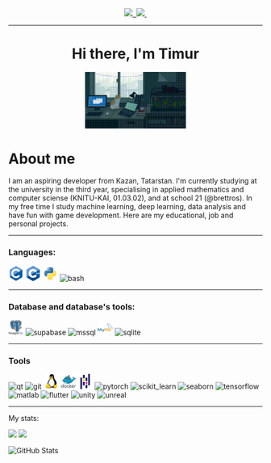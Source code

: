 <div id="paft" align="center">
    <a href="https://t.me/ardipazij">
        <img src="https://img.shields.io/badge/Telegram-2CA5E0?style=for-the-badge&logo=telegram&logoColor=white"/>&nbsp;
    </a>
    <a href="teddy.remus.edward.lupin@gmail.com">
        <img src="https://img.shields.io/badge/Gmail-D14836?style=for-the-badge&logo=gmail&logoColor=white"/>&nbsp;
    </a>
</div> 

---

<div id="hello" align="center">
    <h1><b>Hi there, I'm Timur</b></h1>
    <img src="./animation.gif.gif" width="200" alt="Animation"/>
</div>

# About me 

I am an aspiring developer from Kazan, Tatarstan. I'm currently studying at the university in the third year, specialising in applied mathematics and computer sciense (KNITU-KAI, 01.03.02), and at school 21 (@brettros). In my free time I study machine learning, deep learning, data analysis and have fun with game development. Here are my educational, job and personal projects.

---

### Languages:
<p align="left">
  <img src="https://raw.githubusercontent.com/devicons/devicon/master/icons/c/c-original.svg" alt="c" width="30" height="30"/>
  <img src="https://raw.githubusercontent.com/devicons/devicon/master/icons/cplusplus/cplusplus-original.svg" alt="cplusplus" width="30" height="30"/>
  <img src="https://raw.githubusercontent.com/devicons/devicon/master/icons/python/python-original.svg" alt="python" width="30" height="30"/>
  <img src="https://www.vectorlogo.zone/logos/gnu_bash/gnu_bash-icon.svg" alt="bash" width="30" height="30"/>
</p>

---

### Database and database's tools:
<p align="left">
    <img src="https://raw.githubusercontent.com/devicons/devicon/master/icons/postgresql/postgresql-original-wordmark.svg" alt="postgresql" width="30" height="30"/>
    <img src="https://d2eip9sf3oo6c2.cloudfront.net/tags/images/000/001/299/square_480/supabase-logo-icon_1.png" alt="supabase" width="30" height="30"/>
    <img src="https://www.svgrepo.com/show/303229/microsoft-sql-server-logo.svg" alt="mssql" width="30" height="30"/>
    <img src="https://raw.githubusercontent.com/devicons/devicon/master/icons/mysql/mysql-original-wordmark.svg" alt="mysql" width="30" height="30"/>
    <img src="https://www.vectorlogo.zone/logos/sqlite/sqlite-icon.svg" alt="sqlite" width="30" height="30"/>
</p>

---

### Tools
<p align="left">
    <img src="https://upload.wikimedia.org/wikipedia/commons/0/0b/Qt_logo_2016.svg" alt="qt" width="30" height="30"/>
    <img src="https://www.vectorlogo.zone/logos/git-scm/git-scm-icon.svg" alt="git" width="30" height="30"/>
    <img src="https://raw.githubusercontent.com/devicons/devicon/master/icons/linux/linux-original.svg" alt="linux" width="30" height="30"/>
    <img src="https://raw.githubusercontent.com/devicons/devicon/master/icons/docker/docker-original-wordmark.svg" alt="docker" width="30" height="30"/>
    <img src="https://raw.githubusercontent.com/devicons/devicon/2ae2a900d2f041da66e950e4d48052658d850630/icons/pandas/pandas-original.svg" alt="pandas" width="30" height="30"/>
    <img src="https://www.vectorlogo.zone/logos/pytorch/pytorch-icon.svg" alt="pytorch" width="30" height="30"/>
    <img src="https://upload.wikimedia.org/wikipedia/commons/0/05/Scikit_learn_logo_small.svg" alt="scikit_learn" width="30" height="30"/>
    <img src="https://seaborn.pydata.org/_images/logo-mark-lightbg.svg" alt="seaborn" width="30" height="30"/>
    <img src="https://www.vectorlogo.zone/logos/tensorflow/tensorflow-icon.svg" alt="tensorflow" width="30" height="30"/>
    <img src="https://upload.wikimedia.org/wikipedia/commons/2/21/Matlab_Logo.png" alt="matlab" width="30" height="30"/>
    <img src="https://www.vectorlogo.zone/logos/flutterio/flutterio-icon.svg" alt="flutter" width="30" height="30"/>
    <img src="https://www.vectorlogo.zone/logos/unity3d/unity3d-icon.svg" alt="unity" width="30" height="30"/>
    <img src="https://raw.githubusercontent.com/kenangundogan/fontisto/036b7eca71aab1bef8e6a0518f7329f13ed62f6b/icons/svg/brand/unreal-engine.svg" alt="unreal" width="30" height="30"/>
</p>

---

My stats:

![](http://github-profile-summary-cards.vercel.app/api/cards/repos-per-language?username=ardipazij&theme=dark)
![](http://github-profile-summary-cards.vercel.app/api/cards/most-commit-language?username=ardipazij&theme=dark)
    <div style="display: inline-block;">
        <img src="https://github-readme-stats.vercel.app/api?username=ardipazij&layout=compact&show_icons=true&theme=dark" alt="GitHub Stats"/>
    </div>
